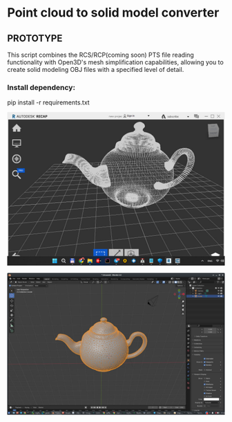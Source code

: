 # Point cloud to solid model converter
## PROTOTYPE
This script combines the RCS/RCP(coming soon) PTS file reading functionality with Open3D's mesh simplification capabilities, allowing you to create solid modeling OBJ files with a specified level of detail.

### Install dependency:
pip install -r requirements.txt

![before](before.jpg)

![after](after.jpg)